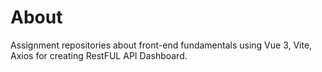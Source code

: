 # About

Assignment repositories about front-end fundamentals using Vue 3, Vite, Axios for creating RestFUL API Dashboard.
